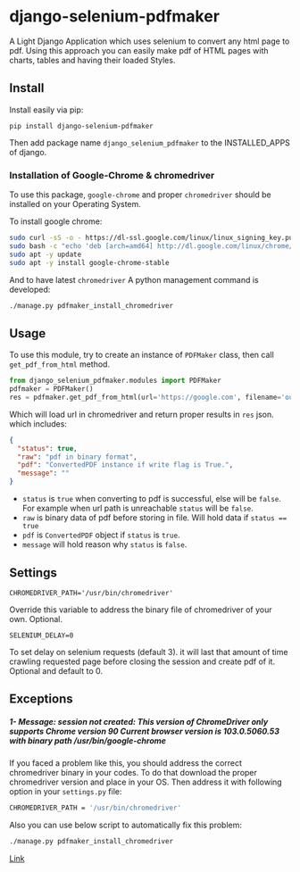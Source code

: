 # django-selenium-pdfmaker
A Light Django Application which uses selenium to convert any html page to pdf. Using this approach you can easily make pdf of HTML pages with charts, tables and having their loaded Styles.


## Install

Install easily via pip:

```
pip install django-selenium-pdfmaker
```

Then add package name `django_selenium_pdfmaker` to the INSTALLED_APPS of django.

### Installation of Google-Chrome & chromedriver

To use this package, `google-chrome` and proper `chromedriver` should be installed on your Operating System.

To install google chrome:

```bash
sudo curl -sS -o - https://dl-ssl.google.com/linux/linux_signing_key.pub | sudo apt-key add 
sudo bash -c "echo 'deb [arch=amd64] http://dl.google.com/linux/chrome/deb/ stable main' >> /etc/apt/sources.list.d/google-chrome.list" 
sudo apt -y update 
sudo apt -y install google-chrome-stable 
```

And to have latest `chromedriver` A python management command is developed:

```bash
./manage.py pdfmaker_install_chromedriver
```

## Usage

To use this module, try to create an instance of `PDFMaker` class, then call `get_pdf_from_html` method.

```python
from django_selenium_pdfmaker.modules import PDFMaker
pdfmaker = PDFMaker()
res = pdfmaker.get_pdf_from_html(url='https://google.com', filename='output', write=True)
```

Which will load url in chromedriver and return proper results in `res` json. which includes:

```json
{
  "status": true,
  "raw": "pdf in binary format",
  "pdf": "ConvertedPDF instance if write flag is True.",
  "message": ""
}
```

- `status` is `true` when converting to pdf is successful, else will be `false`.
For example when url path is unreachable `status` will be `false`.
- `raw` is binary data of pdf before storing in file. Will hold data if `status == true`
- `pdf` is `ConvertedPDF` object if `status` is `true`.
- `message` will hold reason why `status` is `false`.

## Settings

```
CHROMEDRIVER_PATH='/usr/bin/chromedriver'
```
Override this variable to address the binary file of chromedriver of your own. Optional.

```
SELENIUM_DELAY=0
```
To set delay on selenium requests (default 3). it will last that amount of time crawling
requested page before closing the session and create pdf of it. Optional and default to 0.

## Exceptions

##### 1- Message: session not created: This version of ChromeDriver only supports Chrome version 90 Current browser version is 103.0.5060.53 with binary path /usr/bin/google-chrome
If you faced a problem like this, you should address the correct chromedriver binary in your codes.
To do that download the proper chromedriver version and place in your OS. Then address it with following option in
your `settings.py` file:

```bash
CHROMEDRIVER_PATH = '/usr/bin/chromedriver'
```

Also you can use below script to automatically fix this problem:

```bash
./manage.py pdfmaker_install_chromedriver
```

[Link](https://github.com/Execut3/django-selenium-pdfmaker/issues/4)

